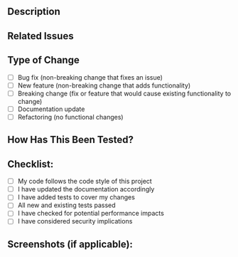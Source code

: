 ## Description
<!-- Provide a brief description of the changes introduced by this PR -->

## Related Issues
<!-- Link any related issues here (e.g., Fixes #123) -->

## Type of Change
- [ ] Bug fix (non-breaking change that fixes an issue)
- [ ] New feature (non-breaking change that adds functionality)
- [ ] Breaking change (fix or feature that would cause existing functionality to change)
- [ ] Documentation update
- [ ] Refactoring (no functional changes)

## How Has This Been Tested?
<!-- Describe the tests you ran to verify your changes -->

## Checklist:
- [ ] My code follows the code style of this project
- [ ] I have updated the documentation accordingly
- [ ] I have added tests to cover my changes
- [ ] All new and existing tests passed
- [ ] I have checked for potential performance impacts
- [ ] I have considered security implications

## Screenshots (if applicable):
<!-- Add screenshots here if applicable -->
